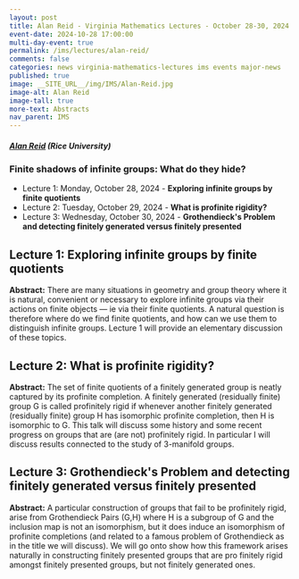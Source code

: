 ```yaml
---
layout: post  
title: Alan Reid - Virginia Mathematics Lectures - October 28-30, 2024  
event-date: 2024-10-28 17:00:00  
multi-day-event: true  
permalink: /ims/lectures/alan-reid/  
comments: false  
categories: news virginia-mathematics-lectures ims events major-news
published: true  
image: __SITE_URL__/img/IMS/Alan-Reid.jpg
image-alt: Alan Reid  
image-tall: true  
more-text: Abstracts
nav_parent: IMS  
---
```


<h5 class="mt-1 mb-1"><a href="https://math.rice.edu/~ar99/index.html">Alan Reid</a> (Rice University)</h5>

<h3 class="mb-3">Finite shadows of infinite groups: What do they hide?</h3>

- Lecture 1: Monday, October 28, 2024 - **Exploring infinite groups by finite quotients**
- Lecture 2: Tuesday, October 29, 2024 - **What is profinite rigidity?**
- Lecture 3: Wednesday, October 30, 2024 - **Grothendieck's Problem and detecting finitely generated versus finitely presented**

<!--more-->

<h2>Lecture 1: Exploring infinite groups by finite quotients</h2>

**Abstract:** There are many situations in geometry and group theory where it is natural, convenient or necessary to explore infinite groups via their actions on finite objects — ie via their finite quotients. A natural question is therefore where do we find finite quotients, and how can we use them to distinguish infinite groups. Lecture 1 will provide an elementary discussion of these topics.

<h2>Lecture 2: What is profinite rigidity?</h2>

**Abstract:** The set of finite quotients of a finitely generated group is neatly captured by its profinite completion. A finitely generated (residually finite) group G is called profinitely rigid if whenever another finitely generated (residually finite) group H has isomorphic profinite completion, then H is isomorphic to G. This talk will discuss some history and some recent progress on groups that are (are not) profinitely rigid. In particular I will discuss results connected to the study of 3-manifold groups.

<h2>Lecture 3: Grothendieck's Problem and detecting finitely generated versus finitely presented</h2>

**Abstract:** A particular construction of groups that fail to be profinitely rigid, arise from Grothendieck Pairs (G,H) where H is a subgroup of G and the inclusion map is not an isomorphism, but it does induce an isomorphism of profinite completions (and related to a famous problem of Grothendieck as in the title we will discuss). We will go onto show how this framework arises naturally in constructing finitely presented groups that are pro finitely rigid amongst finitely presented groups, but not finitely generated ones.